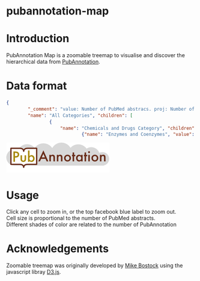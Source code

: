 # pubannotation-map

# Introduction
PubAnnotation Map is a zoomable treemap to visualise and discover the hierarchical data from <a href="http://pubannotation.org">PubAnnotation</a>.




# Data format 
```json
{ 
		"_comment": "value: Number of PubMed abstracs. proj: Number of PubAnnotation projects. ann: Number of PubAnnotation annotations. abs: Number of PubAnnotation abstracts",
		"name": "All Categories", "children": [
				{
					"name": "Chemicals and Drugs Category", "children": [
							{"name": "Enzymes and Coenzymes", "value": 2747112, "ann": 23881, "abs": 1157, "proj": 1, "link": "<a href=http://pubannotation.org/projects/PennBioIE>PennBioIE 0.9</a>", "corpus": "PennBioIE 0.9"}]}]}
```
![alt text](logo.png)

# Usage
Click any cell to zoom in, or the top facebook blue label to zoom out.<br>
Cell size is proportional to the number of PubMed abstracts.<br>
Different shades of color are related to the number of PubAnnotation <br>

# Acknowledgements
Zoomable treemap was originally developed by <a href="https://bost.ocks.org/mike/treemap/">Mike Bostock</a> using the javascript libray <a href="https://d3js.org">D3.js</a>. 
